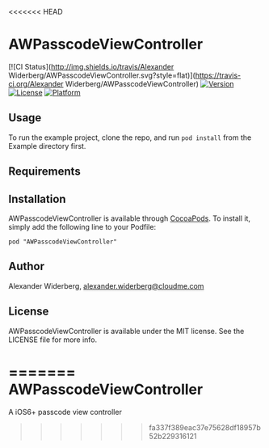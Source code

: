 <<<<<<< HEAD
# AWPasscodeViewController

[![CI Status](http://img.shields.io/travis/Alexander Widerberg/AWPasscodeViewController.svg?style=flat)](https://travis-ci.org/Alexander Widerberg/AWPasscodeViewController)
[![Version](https://img.shields.io/cocoapods/v/AWPasscodeViewController.svg?style=flat)](http://cocoadocs.org/docsets/AWPasscodeViewController)
[![License](https://img.shields.io/cocoapods/l/AWPasscodeViewController.svg?style=flat)](http://cocoadocs.org/docsets/AWPasscodeViewController)
[![Platform](https://img.shields.io/cocoapods/p/AWPasscodeViewController.svg?style=flat)](http://cocoadocs.org/docsets/AWPasscodeViewController)

## Usage

To run the example project, clone the repo, and run `pod install` from the Example directory first.

## Requirements

## Installation

AWPasscodeViewController is available through [CocoaPods](http://cocoapods.org). To install
it, simply add the following line to your Podfile:

    pod "AWPasscodeViewController"

## Author

Alexander Widerberg, alexander.widerberg@cloudme.com

## License

AWPasscodeViewController is available under the MIT license. See the LICENSE file for more info.

=======
AWPasscodeViewController
========================

A iOS6+ passcode view controller
>>>>>>> fa337f389eac37e75628df18957b52b229316121
